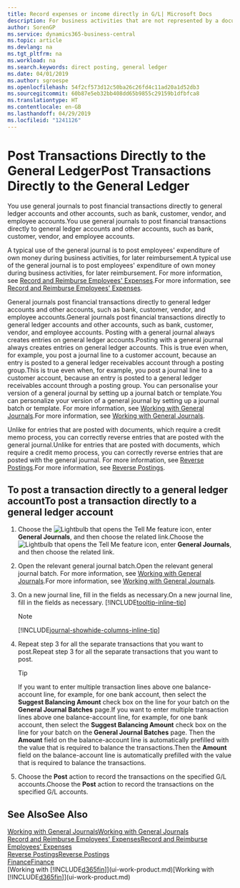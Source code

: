```yaml
---
title: Record expenses or income directly in G/L| Microsoft Docs
description: For business activities that are not represented by a document in, such as smaller expenses or cash receipts, you can create the related transactions by posting journal lines in the General Journal page.
author: SorenGP
ms.service: dynamics365-business-central
ms.topic: article
ms.devlang: na
ms.tgt_pltfrm: na
ms.workload: na
ms.search.keywords: direct posting, general ledger
ms.date: 04/01/2019
ms.author: sgroespe
ms.openlocfilehash: 54f2cf573d12c50ba26c26fd4c11ad20a1d52db3
ms.sourcegitcommit: 60b87e5eb32bb408dd65b9855c29159b1dfbfca8
ms.translationtype: HT
ms.contentlocale: en-GB
ms.lasthandoff: 04/29/2019
ms.locfileid: "1241126"
---
```

# <a name="post-transactions-directly-to-the-general-ledger"></a><span data-ttu-id="ff9e9-103">Post Transactions Directly to the General Ledger</span><span class="sxs-lookup"><span data-stu-id="ff9e9-103">Post Transactions Directly to the General Ledger</span></span>

<span data-ttu-id="ff9e9-104">You use general journals to post financial transactions directly to general ledger accounts and other accounts, such as bank, customer, vendor, and employee accounts.</span><span class="sxs-lookup"><span data-stu-id="ff9e9-104">You use general journals to post financial transactions directly to general ledger accounts and other accounts, such as bank, customer, vendor, and employee accounts.</span></span>  

<span data-ttu-id="ff9e9-105">A typical use of the general journal is to post employees' expenditure of own money during business activities, for later reimbursement.</span><span class="sxs-lookup"><span data-stu-id="ff9e9-105">A typical use of the general journal is to post employees' expenditure of own money during business activities, for later reimbursement.</span></span> <span data-ttu-id="ff9e9-106">For more information, see [Record and Reimburse Employees' Expenses](finance-how-record-reimburse-employee-expenses.md).</span><span class="sxs-lookup"><span data-stu-id="ff9e9-106">For more information, see [Record and Reimburse Employees' Expenses](finance-how-record-reimburse-employee-expenses.md).</span></span>

<span data-ttu-id="ff9e9-107">General journals post financial transactions directly to general ledger accounts and other accounts, such as bank, customer, vendor, and employee accounts.</span><span class="sxs-lookup"><span data-stu-id="ff9e9-107">General journals post financial transactions directly to general ledger accounts and other accounts, such as bank, customer, vendor, and employee accounts.</span></span> <span data-ttu-id="ff9e9-108">Posting with a general journal always creates entries on general ledger accounts.</span><span class="sxs-lookup"><span data-stu-id="ff9e9-108">Posting with a general journal always creates entries on general ledger accounts.</span></span> <span data-ttu-id="ff9e9-109">This is true even when, for example, you post a journal line to a customer account, because an entry is posted to a general ledger receivables account through a posting group.</span><span class="sxs-lookup"><span data-stu-id="ff9e9-109">This is true even when, for example, you post a journal line to a customer account, because an entry is posted to a general ledger receivables account through a posting group.</span></span> <span data-ttu-id="ff9e9-110">You can personalise your version of a general journal by setting up a journal batch or template.</span><span class="sxs-lookup"><span data-stu-id="ff9e9-110">You can personalize your version of a general journal by setting up a journal batch or template.</span></span> <span data-ttu-id="ff9e9-111">For more information, see [Working with General Journals](ui-work-general-journals.md).</span><span class="sxs-lookup"><span data-stu-id="ff9e9-111">For more information, see [Working with General Journals](ui-work-general-journals.md).</span></span>

<span data-ttu-id="ff9e9-112">Unlike for entries that are posted with documents, which require a credit memo process, you can correctly reverse entries that are posted with the general journal.</span><span class="sxs-lookup"><span data-stu-id="ff9e9-112">Unlike for entries that are posted with documents, which require a credit memo process, you can correctly reverse entries that are posted with the general journal.</span></span> <span data-ttu-id="ff9e9-113">For more information, see [Reverse Postings](finance-how-reverse-journal-posting.md).</span><span class="sxs-lookup"><span data-stu-id="ff9e9-113">For more information, see [Reverse Postings](finance-how-reverse-journal-posting.md).</span></span>

## <a name="to-post-a-transaction-directly-to-a-general-ledger-account"></a><span data-ttu-id="ff9e9-114">To post a transaction directly to a general ledger account</span><span class="sxs-lookup"><span data-stu-id="ff9e9-114">To post a transaction directly to a general ledger account</span></span>

1. <span data-ttu-id="ff9e9-115">Choose the ![Lightbulb that opens the Tell Me feature](media/ui-search/search_small.png "Tell me what you want to do") icon, enter **General Journals**, and then choose the related link.</span><span class="sxs-lookup"><span data-stu-id="ff9e9-115">Choose the ![Lightbulb that opens the Tell Me feature](media/ui-search/search_small.png "Tell me what you want to do") icon, enter **General Journals**, and then choose the related link.</span></span>
2. <span data-ttu-id="ff9e9-116">Open the relevant general journal batch.</span><span class="sxs-lookup"><span data-stu-id="ff9e9-116">Open the relevant general journal batch.</span></span> <span data-ttu-id="ff9e9-117">For more information, see [Working with General Journals](ui-work-general-journals.md).</span><span class="sxs-lookup"><span data-stu-id="ff9e9-117">For more information, see [Working with General Journals](ui-work-general-journals.md).</span></span>
3. <span data-ttu-id="ff9e9-118">On a new journal line, fill in the fields as necessary.</span><span class="sxs-lookup"><span data-stu-id="ff9e9-118">On a new journal line, fill in the fields as necessary.</span></span> [!INCLUDE[tooltip-inline-tip](includes/tooltip-inline-tip_md.md)]    

    > [!NOTE]
    > [!INCLUDE[journal-showhide-columns-inline-tip](includes/journal-showhide-columns-inline-tip.md)]
4. <span data-ttu-id="ff9e9-119">Repeat step 3 for all the separate transactions that you want to post.</span><span class="sxs-lookup"><span data-stu-id="ff9e9-119">Repeat step 3 for all the separate transactions that you want to post.</span></span>

    > [!TIP]  
    > <span data-ttu-id="ff9e9-120">If you want to enter multiple transaction lines above one balance-account line, for example, for one bank account, then select the **Suggest Balancing Amount** check box on the line for your batch on the **General Journal Batches** page.</span><span class="sxs-lookup"><span data-stu-id="ff9e9-120">If you want to enter multiple transaction lines above one balance-account line, for example, for one bank account, then select the **Suggest Balancing Amount** check box on the line for your batch on the **General Journal Batches** page.</span></span> <span data-ttu-id="ff9e9-121">Then the **Amount** field on the balance-account line is automatically prefilled with the value that is required to balance the transactions.</span><span class="sxs-lookup"><span data-stu-id="ff9e9-121">Then the **Amount** field on the balance-account line is automatically prefilled with the value that is required to balance the transactions.</span></span>
5. <span data-ttu-id="ff9e9-122">Choose the **Post** action to record the transactions on the specified G/L accounts.</span><span class="sxs-lookup"><span data-stu-id="ff9e9-122">Choose the **Post** action to record the transactions on the specified G/L accounts.</span></span>

## <a name="see-also"></a><span data-ttu-id="ff9e9-123">See Also</span><span class="sxs-lookup"><span data-stu-id="ff9e9-123">See Also</span></span>

[<span data-ttu-id="ff9e9-124">Working with General Journals</span><span class="sxs-lookup"><span data-stu-id="ff9e9-124">Working with General Journals</span></span>](ui-work-general-journals.md)  
[<span data-ttu-id="ff9e9-125">Record and Reimburse Employees' Expenses</span><span class="sxs-lookup"><span data-stu-id="ff9e9-125">Record and Reimburse Employees' Expenses</span></span>](finance-how-record-reimburse-employee-expenses.md)  
[<span data-ttu-id="ff9e9-126">Reverse Postings</span><span class="sxs-lookup"><span data-stu-id="ff9e9-126">Reverse Postings</span></span>](finance-how-reverse-journal-posting.md)  
[<span data-ttu-id="ff9e9-127">Finance</span><span class="sxs-lookup"><span data-stu-id="ff9e9-127">Finance</span></span>](finance.md)  
<span data-ttu-id="ff9e9-128">[Working with [!INCLUDE[d365fin](includes/d365fin_md.md)]](ui-work-product.md)</span><span class="sxs-lookup"><span data-stu-id="ff9e9-128">[Working with [!INCLUDE[d365fin](includes/d365fin_md.md)]](ui-work-product.md)</span></span>  
